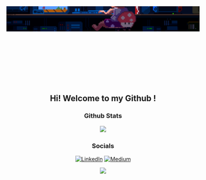<div align="center">

  <div style="width: 100%; height: 200px; overflow: hidden;">
  <img src="https://raw.githubusercontent.com/abhiphile/abhiphile/main/mario-gif.gif" style="width: 100%; margin-top: -50px;"></div>
  
  ## Hi! Welcome to my Github !

  ### Github Stats

  ![](https://github-readme-streak-stats.herokuapp.com/?user=abhiphile&theme=radical&hide_border=false)<br/>

  ### Socials
  
  [![LinkedIn](https://img.shields.io/badge/LinkedIn-%230077B5.svg?logo=linkedin&logoColor=white)](https://linkedin.com/in/abhishek-kumar-nitdelhi) [![Medium](https://img.shields.io/badge/Medium-12100E?logo=medium&logoColor=white)](https://medium.com/@krabhishek_)

  [![](https://visitcount.itsvg.in/api?id=abhiphile&icon=0&color=0)](https://visitcount.itsvg.in)
</div>

